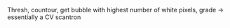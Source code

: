 Thresh, countour, get bubble with highest number of white pixels, grade -> essentially a CV scantron
